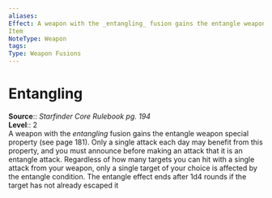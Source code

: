 ```yaml
---
aliases: 
Effect: A weapon with the _entangling_ fusion gains the entangle weapon special property (see page 181). Only a single attack each day may benefit from this property, and you must announce before making an attack that it is an entangle attack. Regardless of how many targets you can hit with a single attack from your weapon, only a single target of your choice is affected by the entangle condition. The entangle effect ends after 1d4 rounds if the target has not already escaped it
Item
NoteType: Weapon
tags: 
Type: Weapon Fusions
---
```


# Entangling

**Source**:: _Starfinder Core Rulebook pg. 194_  
**Level**:: 2  
A weapon with the _entangling_ fusion gains the entangle weapon special property (see page 181). Only a single attack each day may benefit from this property, and you must announce before making an attack that it is an entangle attack. Regardless of how many targets you can hit with a single attack from your weapon, only a single target of your choice is affected by the entangle condition. The entangle effect ends after 1d4 rounds if the target has not already escaped it
